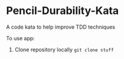 # Pencil-Durability-Kata
A code kata to help improve TDD techniques


To use app:
1. Clone repository locally
```git clone stuff```
